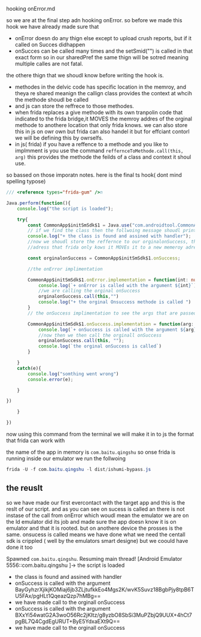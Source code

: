 hooking onError.md

so we are at the final step adn hooking onError.
so before we made this hook we have already made sure that

* onError doesn do any thign else except to upload crush reports, but if it called on Succes didhappen
* onSucces can be called many times and the setSmid("") is called in that exact form so in our sharedPref the same thign will be sotred meaning multiple calles are not fatal.

the othere thign that we shoudl know before writing the hook is. 
* methodes in the delvic code has specific location in the memroy, and theya re shared meanign the callign class provides the context at whcih the methode shoudl be called
* and js can store the reffrece to those methodes.
* when frida replaces a give methode with its own tranpolin code that indicated to the frida bridge,it MOVES the memroy addres of the orginal methode to anothere location that only frida knows. we can also
store this in js on owr own but frida can also handel it but for effciant contorl we will be defining this by owrselfs.
* in js( frida) if you have a reffence to a methode and you like to implmment is you use the command `reffernceToMethode.call(this, arg)` this provides the methode the feilds of a class and context it shoul use.

so bassed on those imporatn notes. here is the final ts hook( dont mind spelling typose)

```ts
/// <reference types="frida-gum" />n

Java.perform(function(){
    console.log("the script is loaded");

    try{
        const CommonApp$initSmSdk$1 = Java.use("com.androidtool.CommonApp$initSmSdk$1")
        // if we find the class then the follwoing message shoudl print on the terminal
        console.log("+ the class is found and assined with handler");
        //now we shoudl store the reffernce to our orginalonSuccess, this will give it a new
        //adress that frida only kows it MOVEs it to a new memeroy adress

        const orginalonSuccess = CommonApp$initSmSdk$1.onSuccess;

        //the onError implimentation

        CommonApp$initSmSdk$1.onError.implementation = function(int: number){
            console.log(`+ onError is called with the argument ${int}`);
            //we are calling the orginal onSuccess
            orginalonSuccess.call(this,"")
            console.log("+ the orginal Onsuccess methode is called ")
        }
        // the onSuccess implimentation to see the args that are passed to our hooked

        CommonApp$initSmSdk$1.onSuccess.implementation = function(arg: string){
            console.log(`+ onSuccess is called with the argument ${arg}`)
            //now then we then call the orginall onSuccess
            orginalonSuccess.call(this, "");
            console.log(`the orginal onSuccess is called`)
        }

    }
    catch(e){
        console.log("somthing went wrong")
        console.error(e);

    }

})

    }

})
```

now using this command from the terminal we will make it in to js the format that frida can work with

the name of the app in memory is `com.baitu.qingshu`
so onse frida is running inside our emulator we run the follwoing

```powershell
frida -U -f com.baitu.qingshu -l dist/ishumi-bypass.js
```
## the reuslt 
so we have made our first evercontact with the target app and this is the reslt of our script. and as you can see on sucess is called an there is not instase of the call from onError which woudl mean the emulator we
are on the ld emulator did its job and made sure the app doesn know it is on emulator and that it is rooted. but on anothere device the prosses is the same. onsucess is called means we have done what we need the centall sdk
is crippled ( well by the emulators smart designe) but we coould have done it too

Spawned `com.baitu.qingshu`. Resuming main thread!
[Android Emulator 5556::com.baitu.qingshu ]-> the script is loaded
+ the class is found and assined with handler
+ onSuccess is called with the argument BayGyhzrXjikjKOMiaj6jb3ZLjtufkkEo4Mgs2K/wvK5Suvz18BgbPjy8tpB6TU5FAx/pgHLt1QqeazQzp7hMBg==
+ we have made call to the orginall onSuccess
+ onSuccess is called with the argument BXxYi54watG2A3woO56Rc2jKItz/g8yzbO8SbSi3MuPZbjQ9UUX+4hCt7pgBL7Q4CgdEgURUT+ByE5YdxaEXt9Q==
+ we have made call to the orginall onSuccess
